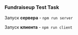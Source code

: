 ### Fundraiseup Test Task

Запуск **сервера** - `npm run server`

Запуск **клиента** - `npm run client`
